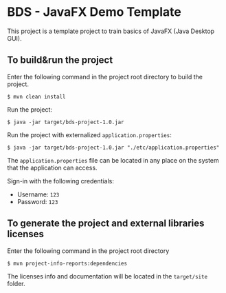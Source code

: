 # BDS - JavaFX Demo Template
This project is a template project to train basics of JavaFX (Java Desktop GUI).

## To build&run the project
Enter the following command in the project root directory to build the project.
```shell
$ mvn clean install
```

Run the project:
```shell
$ java -jar target/bds-project-1.0.jar

```

Run the project with externalized `application.properties`:
```shell
$ java -jar target/bds-project-1.0.jar "./etc/application.properties"
```

The `application.properties` file can be located in any place on the system that the application can access.

Sign-in with the following credentials:
- Username: `123`
- Password: `123`

## To generate the project and external libraries licenses
Enter the following command in the project root directory
```shell
$ mvn project-info-reports:dependencies
```

The licenses info and documentation will be located in the `target/site` folder.
